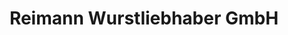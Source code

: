 ---
title: "Reimann Wurstliebhaber GmbH"
url: /sollstedt/reimann-wurstliebhaber-gmbh/
shop: Metzgerei
---